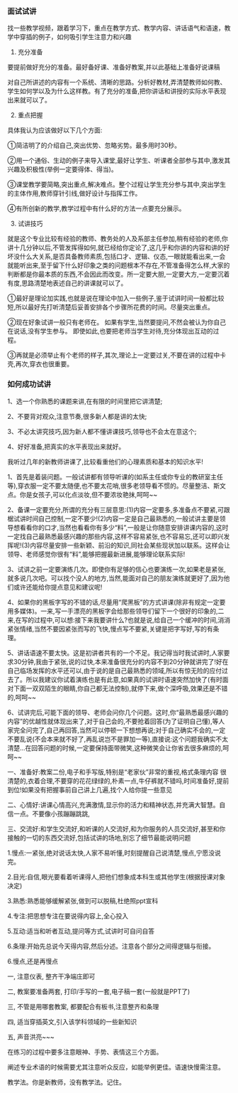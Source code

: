 ### 面试试讲
找一些教学视频，跟着学习下，重点在教学方式、教学内容、讲话语气和语速，教学中穿插的例子，如何吸引学生注意力和兴趣

1. 充分准备

要提前做好充分的准备。最好备好课、准备好教案,并以此基础上准备好说课稿

对自己所讲述的内容有一个系统、清晰的思路。分析好教材,弄清楚教师如何教、学生如何学以及为什么这样教。有了充分的准备,把你讲话和讲授的实际水平表现出来就可以了。

2. 重点把握

具体我认为应该做好以下几个方面:

①简洁明了的介绍自己,突出优势、忽略劣势。最多用时30秒。

②用一个通俗、生动的例子来导入课堂,最好让学生、听课者全部参与其中,激发其兴趣及积极性(举例一定要得体、得当)。

③课堂教学要简略,突出重点,解决难点。整个过程让学生充分参与其中,突出学生的主体作用,教师穿针引线,做好设计与指挥工作。

④有所创新的教学,教学过程中有什么好的方法一点要充分展示。

3. 试讲技巧

就是这个专业比较有经验的教师、教务处的人及系部主任参加,稍有经验的老师,你讲十几分钟以后,不管发挥得如何,就已经给你定论了,这几乎和你讲的内容和讲的好坏没什么大关系,是否具备教师素质,包括口才、逻辑、仪态,一眼就能看出来,一会就能听出来,至于留下什么好印象之类的问题根本不存在,不管准备得怎么样,大家的判断都是你最本质的东西,不会因此而改变。所一定要大胆,一定要大方,一定要沉着有度,思路清楚地表述自己的讲课就可以了。

①最好是理论加实践,也就是说在理论中加入一些例子,鉴于试讲时间一般都比较短,所以最好先打听清楚后妥善安排各个步骤所花费的时间。尽量突出重点。

②现在好象试讲一般只有老师在。 如果有学生,当然要提问,不然会被认为你自己在说话,没有学生参与。 即使如此,也要把老师当学生对待,充分体现出互动的过程。

③再就是必须举止有个老师的样子,其次,理论上一定要过关,不要在讲的过程中卡壳,再次,穿衣也很重要。

### 如何成功试讲 

1、选一个你熟悉的课题来讲,在有限的时间里把它讲清楚;

2、不要背对观众,注意节奏,很多新人都是讲的太快;

3、不必太讲究技巧,因为新人都不懂讲课技巧,领导也不会太在意这个;

4、好好准备,把真实的水平表现出来就好。

我听过几年的新教师讲课了,比较看重他们的心理素质和基本的知识水平!

1、首先是着装问题。一般试讲都有领导听课的(如系主任或你专业的教研室主任等),穿衣服一定不要太随便,也不要太花哨,很多老领导看不惯的。尽量整洁、斯文点。你是女孩子,可以化点淡妆,但不要浓妆艳抹,呵呵~~

2、备课一定要充分,所谓的充分有三层意思:(1)内容一定要多,多准备点不要紧,可跟椐试讲时间自己控制,一定不要少!(2)内容一定是自己最熟悉的,一般试讲主要是领导想看看你的口才,当然也看看你有多少“料”,一般是让你随意安排讲课内容的,这时一定找自己最熟悉最感兴趣的那些内容,这样不容易紧张,也不容易忘,还可以即兴发挥呢!(3)内容尽量安排一些新颖、前沿的知识,同社会某些现状加以联系。这样会让领导、老师感觉你很有“料”,能够把握最新进展,能够理论联系实际!

3、试讲之前一定要演练几次。即使你有足够的信心也要演练一次,如果老是紧张,就多说几次吧。可以找个没人的地方,当然,能面对自己的朋友演练就更好了,因为他们或许还能给你提点意见和建议呢!

4、如果你的黑板字写的不错的话,尽量用“爬黑板”的方式讲课(除非有规定一定要用多媒体)。一来,写一手漂亮的黑板字会给那些领导们留下一个很好的印象的,二来,在写的过程中,可以想:接下来我要讲什么?也就是说,给自己一个缓冲的时间,消消紧张情绪,当然不要因紧张而写的飞快,慢点写不要紧,关键是把字写好,写的有条理。

5、讲话语速不要太快。这是初讲者共有的一个不足。我记得当时我试讲时,人家要求30分钟,我由于紧张,说的过快,本来准备很充分的内容不到20分钟就讲完了!好在自己临场发挥的水平还可以,由于说的是自己最熟悉的领域,所以有惊无险的应付过去了。所以我建议你试着演练也是有此意,如果真的试讲时语速突然加快了(有时面对下面一双双陌生的眼睛,你自己都无法控制),就停下来,做个深呼吸,效果还是不错的,呵呵~~

6、试讲完后,可能下面的领导、老师会问你几个问题。这时,你“最熟悉最感兴趣的内容”的优越性就体现出来了,对于自己会的,不要抢着回答(为了证明自己懂),等人家完全问完了,自己再回答,当然可以停顿一下想想再说;对于自己确实不会的,一定不要乱说(不会本来就不好了,再乱说岂不是罪加一等),直接说:这个问题我确实不太清楚...在回答问题的时候,一定要保持面带微笑,这种微笑会让你省去很多麻烦的,呵呵~~

一、准备好:教案二份,电子和手写版,特别是“老家伙”非常的重视,格式条理内容 很清楚的,衣着合理,不要穿的花花绿绿的,朴素一点,牛仔裤就不错吗,时间准备好,提前到位!如果没有把握事前自己讲上几遍,找个人给你提一些意见

二、心情好:讲课心情高兴,充满激情,显示你的活力和精神状态,并充满大智慧。自信一点。不要像小孩蹦蹦跳跳,

三、交流好:和学生交流好,和听课的人交流好,和为你服务的人员交流好,甚至和你接触的一切的东西交流好,包括试讲的场地,别忘了细节最能说明问题

1.慢点:一紧张,绝对说话太快,人家不易听懂,时刻提醒自己说清楚,慢点,宁愿没说完。

2.目光:自信,眼光要看着听课得人,把他们想象成本科生或其他学生(根据授课对象决定)

3.熟悉:熟悉能够缓解紧张,做到可以脱稿,杜绝照ppt宣科

4.专注:把思想专注在要说得内容上,全心投入

5.互动:适当和听者互动,提问等方式,试讲时可自问自答

6.条理:开始先总说今天得内容,然后分述。注意各个部分之间得逻辑与衔接。

6.慢点,还是再慢点

一, 注意仪表, 整齐干净端庄即可

二, 教案要准备两套, 打印/手写的一套,电子稿一套(一般就是PPT了)

三, 不管是用哪套教案, 都要配合有板书,注意整齐和条理

四, 适当穿插英文,引入该学科领域的一些新知识

五, 声音洪亮~~~

在练习的过程中要多注意眼神、手势、表情这三个方面。

阐述专业术语的时候需要尤其注意听众反应，如能举例更佳。语速快慢需注意。

教学法。你是新教师，没有教学法。记住。
